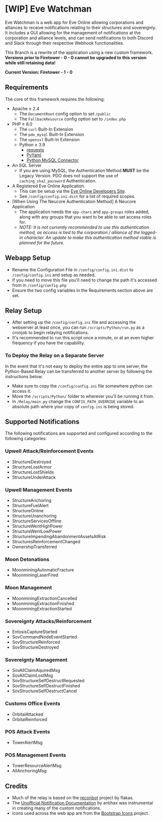 # [WIP] Eve Watchman

Eve Watchman is a web app for Eve Online allowing corporations and alliances to receive notifications relating to their structures and sovereignty. It includes a GUI allowing for the management of notifications at the corporation and alliance levels, and can send notifications to both Discord and Slack through their respective Webhook functionalities.

This Branch is a rewrite of the application using a new custom framework. **Versions prior to Firetower - 0 - 0 cannot be upgraded to this version while still retaining data!**

**Current Version: Firetower - 1 - 0**

## Requirements

The core of this framework requires the following:

* Apache ≥ 2.4
  * The `DocumentRoot` config option to set `/public`
  * The `FallbackResource` config option set to `/index.php`
* PHP ≥ 8.0
  * The `curl` Built-In Extension
  * The `pdo_mysql` Built-In Extension
  * The `openssl` Built-In Extension
  * Python ≥ 3.9
    * [requests](https://pypi.org/project/requests/)
    * [PyYaml](https://pypi.org/project/PyYAML/)
    * [Python MySQL Connector](https://dev.mysql.com/downloads/connector/python/)
* An SQL Server
  * If you are using MySQL, the Authentication Method **MUST** be the Legacy Version. PDO does not support the use of `caching_sha2_password` Authentication.
* A Registered Eve Online Application.
  * This can be setup via the [Eve Online Developers Site](https://developers.eveonline.com/).
  * See `/config/config.ini.dist` for a list of required scopes.
* [When Using The Neucore Authentication Method] A Neucore Application
  * The application needs the `app-chars` and `app-groups` roles added, along with any groups that you want to be able to set access roles for.
  * _NOTE: It is not currently recommended to use this authentication method, as access is tied to the corporation / alliance of the logged-in character. An update to make this authentication method viable is planned for the future._

## Webapp Setup
  * Rename the Configuration File in `/config/config.ini.dist` to `/config/config.ini` and setup as needed.
   * If you need to move this file you'll need to change the path it's accessed from in `/config/config.php`
  * Ensure the two config variables in the Requirements section above are set.

## Relay Setup
  * After setting up the `/config/config.ini` file and accessing the webserver at least once, you can run `/scripts/Python/run.py` as a cronjob to begin relaying notifications.
   * It's recommended to run this script once a minute, or at an even higher frequency if you have the capability.

### To Deploy the Relay on a Separate Server
   In the event that it's not easy to deploy the entire app to one server, the Python-Based Relay can be transferred to another server by following the instructions below:
   * Make sure to copy the `/config/config.ini` file somewhere python can access it.
   * Move the `/scripts/Python/` folder to wherever you'll be running it from.
   * In `/Relay/main.py` change the `CONFIG_PATH_OVERRIDE` variable to an absolute path where your copy of `config.ini` is being stored.

## Supported Notifications
The following notifications are supported and configured according to the following categories:

### Upwell Attack/Reinforcement Events
  * StructureDestroyed
  * StructureLostArmor
  * StructureLostShields
  * StructureUnderAttack
### Upwell Management Events
  * StructureAnchoring
  * StructureFuelAlert
  * StructureOnline
  * StructureUnanchoring
  * StructureServicesOffline
  * StructureWentHighPower
  * StructureWentLowPower
  * StructureImpendingAbandonmentAssetsAtRisk
  * StructuresReinforcementChanged
  * OwnershipTransferred
### Moon Detonations
  * MoonminingAutomaticFracture
  * MoonminingLaserFired
### Moon Management
  * MoonminingExtractionCancelled
  * MoonminingExtractionFinished
  * MoonminingExtractionStarted
### Sovereignty Attacks/Reinforcement
  * EntosisCaptureStarted
  * SovCommandNodeEventStarted
  * SovStructureReinforced
  * SovStructureDestroyed
### Sovereignty Management
  * SovAllClaimAquiredMsg
  * SovAllClaimLostMsg
  * SovStructureSelfDestructRequested
  * SovStructureSelfDestructFinished
  * SovStructureSelfDestructCancel
### Customs Office Events
  * OrbitalAttacked
  * OrbitalReinforced
### POS Attack Events
  * TowerAlertMsg
### POS Management Events
  * TowerResourceAlertMsg
  * AllAnchoringMsg

## Credits
  * Much of the relay is based on the [reconbot](https://github.com/flakas/reconbot) project by flakas.
  * The [Unofficial Notification Documentation](https://github.com/antihax/goesi/blob/master/notification/notification.go) by antihax was instrumental in creating many of the custom notifications.
  * Icons used across the web app are from the [Bootstrap Icons](https://icons.getbootstrap.com/) project.
